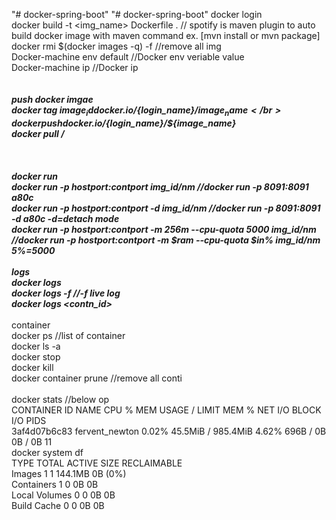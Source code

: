 "# docker-spring-boot" 
"# docker-spring-boot" 
docker login</br>docker build -t <img_name> Dockerfile .		// spotify is maven plugin to auto build docker image with maven command ex. [mvn install or mvn package]</br>docker rmi $(docker images -q) -f   		//remove all img</br>Docker-machine env default			//Docker env veriable value</br>Docker-machine ip				//Docker ip</br></br></br>*************push docker imgae</br>docker tag ${image_id} docker.io/${login_name}/${image_name} </br>docker push docker.io/${login_name}/${image_name}</br>docker pull <repo>/<imgae></br></br></br></br>*************docker run</br>docker run -p hostport:contport  img_id/nm        						  //docker run -p 8091:8091 a80c</br>docker run -p hostport:contport -d img_id/nm    						  //docker run -p 8091:8091 -d a80c  -d=detach mode</br>docker run -p hostport:contport -m 256m --cpu-quota 5000 img_id/nm        //docker run -p hostport:contport -m $ram --cpu-quota $in% img_id/nm   5%=5000</br></br>************* logs</br>docker logs</br>docker logs -f 									 //-f live log</br>docker logs <contn_id></br></br>************* container</br>docker ps  //list of container</br>docker ls -a</br>docker stop</br>docker kill</br>docker container prune  //remove all conti</br></br>docker stats            //below op</br>	CONTAINER ID        NAME                CPU %               MEM USAGE / LIMIT    MEM %               NET I/O             BLOCK I/O           PIDS</br>	3af4d07b6c83        fervent_newton      0.02%               45.5MiB / 985.4MiB   4.62%               696B / 0B           0B / 0B             11</br>docker system df</br>	TYPE                TOTAL               ACTIVE              SIZE                RECLAIMABLE</br>	Images              1                   1                   144.1MB             0B (0%)</br>	Containers          1                   0                   0B                  0B</br>	Local Volumes       0                   0                   0B                  0B</br>	Build Cache         0                   0                   0B                  0B	

